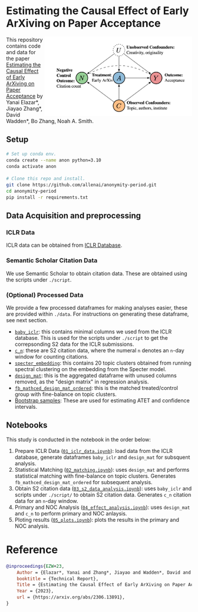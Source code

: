 # Estimating the Causal Effect of Early ArXiving on Paper Acceptance

<img align="right" src="img/graph.png" width=400px>

This repository contains code and data for the paper [Estimating the Causal Effect of Early ArXiving on Paper Acceptance](https://arxiv.org/abs/2306.13891) by Yanai Elazar*, Jiayao Zhang*, David Wadden*, Bo Zhang, Noah A. Smith.

## Setup

```bash
# Set up conda env.
conda create --name anon python=3.10
conda activate anon

# Clone this repo and install.
git clone https://github.com/allenai/anonymity-period.git
cd anonymity-period
pip install -r requirements.txt
```


## Data Acquisition and preprocessing

### ICLR Data
ICLR data can be obtained from [ICLR Database](https://cogcomp.github.io/iclr_database/).

### Semantic Scholar Citation Data
We use Semantic Scholar to obtain citation data. These are obtained using the scripts under `./script`.

### (Optional) Processed Data
We provide a few processed dataframes for making analyses easier, these are provided within `./data`. For instructions on generating these
dataframe, see next section.

- [`baby_iclr`](./data/baby_iclr.csv): this contains minimal columns we used from the ICLR database. This is used for the scripts under `./script`
to get the correpsonding S2 data for the ICLR submissions.
- [`c_n`](./data/s2_citation/): these are S2 citation data, where the numeral `n` denotes an `n`-day window for counting citations.
- [`specter_embedding`](./data/submission_cluster_20.csv): this contains 20 topic clusters obtained from running spectral clustering on the embedding from the Specter model.
- [`design_mat`](./data/design_mat.csv): this is the aggregated dataframe with unused columns removed, as the  "design matrix" in regression analysis.
- [`fb_mathced_design_mat_ordered`](./data/fb_matched_design_mat_ordered.csv): this is the matched treated/control group with fine-balance on topic clusters.
- [Bootstrap samples](./data/bootstrap/): These are used for estimating ATET and confidence intervals.

## Notebooks

This study is conducted in the notebook in the order below:


1. Prepare ICLR Data ([`01_iclr_data.ipynb`](./notebooks/01_iclr_data.ipynb)): load data from the ICLR database, generate dataframes `baby_iclr` and `design_mat`
for subsquent analysis. 
2. Statistical Matching ([`02_matching.ipynb`](./notebooks/02_matching.ipynb)): uses `design_mat` and performs statistical matching with fine-balance on topic clusters. Generates `fb_mathced_design_mat_ordered` for subsequent analysis.
3. Obtain S2 citation data ([`03_s2_data_analysis.ipynb`](./notebooks/03_s2_data_analysis.ipynb)): uses `baby_iclr` and scripts under `./script/` to obtain S2 citation data. Generates `c_n` citation data for an `n`-day window.
4. Primary and NOC Analysis ([`04_effect_analysis.ipynb`](./notebooks/04_effect_analysis.ipynb)): uses `design_mat` and `c_n` to perform primary and NOC anlaysis.
5. Ploting results ([`05_plots.ipynb`](./notebooks/05_plots.ipynb)): plots the results in the primary and NOC analysis.


# Reference
```bib
@inproceedings{EZW+23,
	Author = {Elazar*, Yanai and Zhang*, Jiayao and Wadden*, David and Zhang, Bo and Smith, Noah A.~},
	booktitle = {Technical Report},
	Title = {Estimating the Causal Effect of Early ArXiving on Paper Acceptance},
	Year = {2023},
	url = {https://arxiv.org/abs/2306.13891},
}
```
